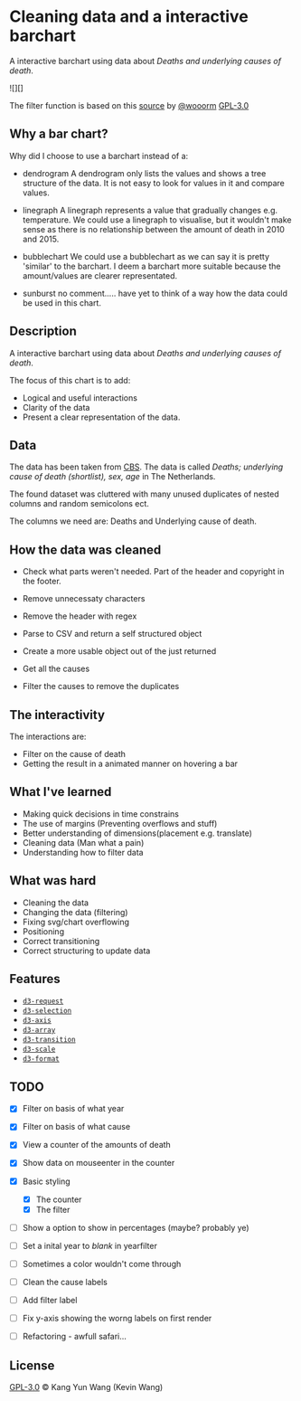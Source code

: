 # Cleaning data and a interactive barchart
A interactive barchart using data about *Deaths and underlying causes of death*.

![][]

The filter function is based on this [source][filterSource] by [@wooorm][wooorm] [GPL-3.0][license]

## Why a bar chart?
Why did I choose to use a barchart instead of a:
- dendrogram
A dendrogram only lists the values and shows a tree structure of the data. It is not easy to look for values in it and compare values.

- linegraph
A linegraph represents a value that gradually changes e.g. temperature. We could use a linegraph to visualise, but it wouldn't make sense as there is no relationship between the amount of death in 2010 and 2015.

- bubblechart
We could use a bubblechart as we can say it is pretty 'similar' to the barchart. I deem a barchart more suitable because the amount/values are clearer representated.

- sunburst
no comment..... have yet to think of a way how the data could be used in this chart.


## Description
A interactive barchart using data about *Deaths and underlying causes of death*.

The focus of this chart is to add:
- Logical and useful interactions
- Clarity of the data
- Present a clear representation of the data.

## Data
The data has been taken from [CBS][dataSource]. The data is called *Deaths; underlying cause of death (shortlist), sex, age*
in The Netherlands.

The found dataset was cluttered with many unused duplicates of nested columns and random semicolons ect.

The columns we need are: Deaths and Underlying cause of death.

## How the data was cleaned
- Check what parts weren't needed. Part of the header and copyright in the footer.
- Remove unnecessaty characters
- Remove the header with regex
- Parse to CSV and return a self structured object
- Create a more usable object out of the just returned

- Get all the causes
- Filter the causes to remove the duplicates

## The interactivity
The interactions are:
- Filter on the cause of death
- Getting the result in a animated manner on hovering a bar

## What I've learned
- Making quick decisions in time constrains
- The use of margins (Preventing overflows and stuff)
- Better understanding of dimensions(placement e.g. translate)
- Cleaning data (Man what a pain)
- Understanding how to filter data

## What was hard
- Cleaning the data
- Changing the data (filtering)
- Fixing svg/chart overflowing
- Positioning
- Correct transitioning
- Correct structuring to update data

## Features
- [`d3-request`](requestLink)
- [`d3-selection`][selectionLink]
- [`d3-axis`](axisLink)
- [`d3-array`](arrayLink)
- [`d3-transition`](transitionLink)
- [`d3-scale`](scaleLink)
- [`d3-format`](numberFormat)

## TODO
- [x] Filter on basis of what year
- [x] Filter on basis of what cause
- [x] View a counter of the amounts of death
- [x] Show data on mouseenter in the counter
- [x] Basic styling
	- [x] The counter
	- [x] The filter
- [ ] Show a option to show in percentages (maybe? probably ye)

- [ ] Set a inital year to *blank* in yearfilter
- [ ] Sometimes a color wouldn't come through
- [ ] Clean the cause labels
- [ ] Add filter label
- [ ] Fix y-axis showing the worng labels on first render

- [ ] Refactoring - awfull safari...

<!-- - [ ] Select a specific year and cause to compare? -->


## License
[GPL-3.0][license] © Kang Yun Wang (Kevin Wang)


[license]: https://opensource.org/licenses/MIT
[dataSource]: http://statline.cbs.nl/statweb/publication/?vw=t&dm=slen&pa=7052eng&la=en
[filterSource]: https://github.com/cmda-fe3/course-17-18/tree/master/site/class-4/axis
[wooorm]: https://github.com/wooorm

[axisLink]: https://github.com/d3/d3-axis
[requestLink]: https://github.com/d3/d3-request
[selectionLink]: https://github.com/d3/d3-selection
[scaleLink]: https://github.com/d3/d3-scale
[numberFormat]: https://github.com/d3/d3-format 
[transitionLink]: https://github.com/d3/d3-transition 
[arrayLink]: https://github.com/d3/d3-array

[previewImg]: previewImg.png